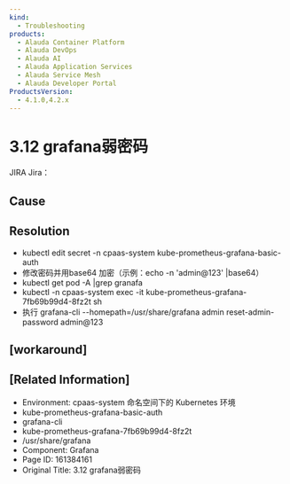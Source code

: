 ```yaml
---
kind:
  - Troubleshooting
products:
  - Alauda Container Platform
  - Alauda DevOps
  - Alauda AI
  - Alauda Application Services
  - Alauda Service Mesh
  - Alauda Developer Portal
ProductsVersion:
  - 4.1.0,4.2.x
---
```

<!-- A type of document that involves encountering a fault, diagnosing it, performing root cause analysis, and providing solutions. -->

# 3.12 grafana弱密码

JIRA Jira：

## Cause

## Resolution
- kubectl edit secret -n cpaas-system kube-prometheus-grafana-basic-auth
- 修改密码并用base64 加密（示例：echo -n 'admin@123' |base64）
- kubectl get pod -A |grep granafa
- kubectl -n cpaas-system exec -it kube-prometheus-grafana-7fb69b99d4-8fz2t sh
- 执行 grafana-cli --homepath=/usr/share/grafana admin reset-admin-password admin@123

## [workaround]

## [Related Information]
- Environment: cpaas-system 命名空间下的 Kubernetes 环境
- kube-prometheus-grafana-basic-auth
- grafana-cli
- kube-prometheus-grafana-7fb69b99d4-8fz2t
- /usr/share/grafana
- Component: Grafana
- Page ID: 161384161
- Original Title: 3.12 grafana弱密码
